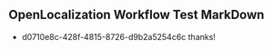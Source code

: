 ## OpenLocalization Workflow Test MarkDown
* d0710e8c-428f-4815-8726-d9b2a5254c6c thanks!

<!--HONumber=Sep16_HO1-->


